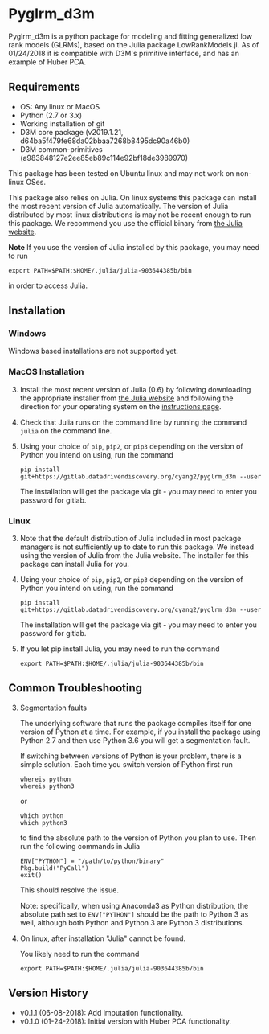 # Pyglrm_d3m

Pyglrm_d3m is a python package for modeling and fitting generalized low rank models (GLRMs), based on the Julia package LowRankModels.jl. As of 01/24/2018 it is compatible with D3M's primitive interface, and has an example of Huber PCA.


## Requirements
- OS: Any linux or MacOS
- Python (2.7 or 3.x)
- Working installation of git
- D3M core package (v2019.1.21, d64ba5f479fe68da02bbaa7268b8495dc90a46b0)
- D3M common-primitives (a983848127e2ee85eb89c114e92bf18de3989970)

This package has been tested on Ubuntu linux and may not work on non-linux OSes.

This package also relies on Julia.  On linux systems this package can install the most recent version of Julia automatically.  The version of Julia distributed by most linux distributions is may not be recent enough to run this package.  We recommend you use the official binary from [the Julia website](https://julialang.org/downloads/).

**Note** If you use the version of Julia installed by this package, you may need to run

```
export PATH=$PATH:$HOME/.julia/julia-903644385b/bin
```

in order to access Julia.


## Installation

### Windows

Windows based installations are not supported yet.

### MacOS Installation

3.  Install the most recent version of Julia (0.6) by following downloading the appropriate installer from [the Julia website](https://julialang.org/downloads/) and following the direction for your operating system on the [instructions page](https://julialang.org/downloads/platform.html).
3.  Check that Julia runs on the command line by running the command ```julia``` on the command line.
3.  Using your choice of ```pip```, ```pip2```, or ```pip3``` depending on the version of Python you intend on using, run the command
    ```
    pip install git+https://gitlab.datadrivendiscovery.org/cyang2/pyglrm_d3m --user
    ```
    
    The installation will get the package via git - you may need to enter you password for gitlab.

### Linux

3.  Note that the default distribution of Julia included in most package managers is not sufficiently up to date to run this package.  We instead using the version of Julia from the Julia website.  The installer for this package can install Julia for you.
3.  Using your choice of ```pip```, ```pip2```, or ```pip3``` depending on the version of Python you intend on using, run the command
    ```
    pip install git+https://gitlab.datadrivendiscovery.org/cyang2/pyglrm_d3m --user
    ```
    
    The installation will get the package via git - you may need to enter you password for gitlab.
3.  If you let pip install Julia, you may need to run the command
    ```
    export PATH=$PATH:$HOME/.julia/julia-903644385b/bin
    ```

## Common Troubleshooting

3.  Segmentation faults

    The underlying software that runs the package compiles itself for one version of Python at a time.  For example, if you install the package using Python 2.7 and then use Python 3.6 you will get a segmentation fault.
    
    If switching between versions of Python is your problem, there is a simple solution.  Each time you switch version of Python first run
    ```
    whereis python
    whereis python3
    ```
    or
    ```
    which python
    which python3
    ```
    to find the absolute path to the version of Python you plan to use.  Then run the following commands in Julia
    
    ```
    ENV["PYTHON"] = "/path/to/python/binary"
    Pkg.build("PyCall")
    exit()
    ```
    
    This should resolve the issue.
    
    Note: specifically, when using Anaconda3 as Python distribution, the absolute path set to `ENV["PYTHON"]` should be the path to Python 3 as well, although both Python and Python 3 are Python 3 distributions.

3.  On linux, after installation "Julia" cannot be found.

    You likely need to run the command
    ```
    export PATH=$PATH:$HOME/.julia/julia-903644385b/bin
    ```
    
## Version History
- v0.1.1 (06-08-2018): Add imputation functionality.
- v0.1.0 (01-24-2018): Initial version with Huber PCA functionality.
